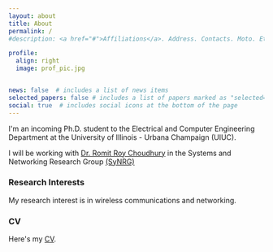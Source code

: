 ```yaml
---
layout: about
title: About
permalink: /
#description: <a href="#">Affiliations</a>. Address. Contacts. Moto. Etc.

profile:
  align: right
  image: prof_pic.jpg


news: false  # includes a list of news items
selected_papers: false # includes a list of papers marked as "selected={true}"
social: true  # includes social icons at the bottom of the page
---
```


I'm an incoming Ph.D. student to the Electrical and Computer Engineering Department at the University of Illinois - Urbana Champaign (UIUC).

I will be working with [Dr. Romit Roy Choudhury](http://croy.web.engr.illinois.edu/) in the Systems and Networking Research Group [(SyNRG)](https://synrg.csl.illinois.edu/)


### Research Interests

My research interest is in wireless communications and networking. 

### CV

Here's my [CV](https://drive.google.com/file/d/1lHheSbQViTnTpw2DlUnpNNlI6l8abckY/view?usp=sharing).

